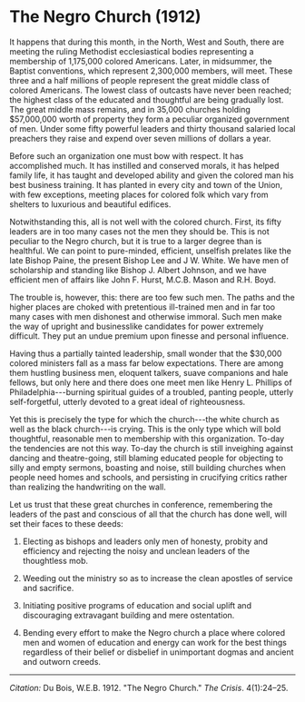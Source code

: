 <!--
title:   The Negro Church
author:  Du Bois, W.E.B.
journal: The Crisis
year:    1912
volume:  4
issue:   1
pages:   24-25
-->

# The Negro Church (1912)

It happens that during this month, in the North, West and South, there
are meeting the ruling Methodist ecclesiastical bodies representing a
membership of 1,175,000 colored Americans. Later, in midsummer, the
Baptist conventions, which represent 2,300,000 members, will meet. These
three and a half millions of people represent the great middle class of
colored Americans. The lowest class of outcasts have never been reached;
the highest class of the educated and thoughtful are being gradually
lost. The great middle mass remains, and in 35,000 churches holding
\$57,000,000 worth of property they form a peculiar organized government
of men. Under some fifty powerful leaders and thirty thousand salaried
local preachers they raise and expend over seven millions of dollars a
year.

Before such an organization one must bow with respect. It has
accomplished much. It has instilled and conserved morals, it has helped
family life, it has taught and developed ability and given the colored
man his best business training. It has planted in every city and town of
the Union, with few exceptions, meeting places for colored folk which
vary from shelters to luxurious and beautiful edifices.

Notwithstanding this, all is not well with the colored church. First,
its fifty leaders are in too many cases not the men they should be. This
is not peculiar
to the Negro church, but it is true to a larger degree than is
healthful. We can point to pure-minded, efficient, unselfish prelates
like the late Bishop Paine, the present Bishop Lee and J W. White. We
have men of scholarship and standing like Bishop J. Albert Johnson, and
we have efficient men of affairs like John F. Hurst, M.C.B. Mason and
R.H. Boyd.

The trouble is, however, this: there are too few such men. The paths and
the higher places are choked with pretentious ill-trained men and in far
too many cases with men dishonest and otherwise immoral. Such men make
the way of upright and businesslike candidates for power extremely
difficult. They put an undue premium upon finesse and personal
influence.

Having thus a partially tainted leadership, small wonder that the
\$30,000 colored ministers fall as a mass far below expectations. There
are among them hustling business men, eloquent talkers, suave companions
and hale fellows, but only here and there does one meet men like Henry
L. Phillips of Philadelphia---burning spiritual guides of a troubled,
panting people, utterly self-forgetful, utterly devoted to a great ideal
of righteousness.

Yet this is precisely the type for which the church---the white church
as well as the black church---is crying. This is the only type which
will bold thoughtful, reasonable men to membership with this
organization. To-day the tendencies are not this way. To-day the church
is still inveighing against dancing and theatre-going, still blaming
educated people for objecting to silly and empty sermons, boasting and
noise, still building churches when people need homes and schools, and
persisting in crucifying critics rather than realizing the handwriting
on the wall.

Let us trust that these great churches in conference, remembering the
leaders of the past and conscious of all that the church has done well,
will set their faces to these deeds:

1.  Electing as bishops and leaders only men of honesty, probity and
efficiency and rejecting the noisy and unclean leaders of the
thoughtless mob.

2.  Weeding out the ministry so as to increase the clean apostles of
service and sacrifice.

3.  Initiating positive programs of education and social uplift and
discouraging extravagant building and mere ostentation.

4.  Bending every effort to make the Negro church a place where colored
men and women of education and energy can work for the best things
regardless of their belief or disbelief in unimportant dogmas and
ancient and outworn creeds.

______________
*Citation:* Du Bois, W.E.B. 1912. "The Negro Church." *The Crisis*. 4(1):24&ndash;25.